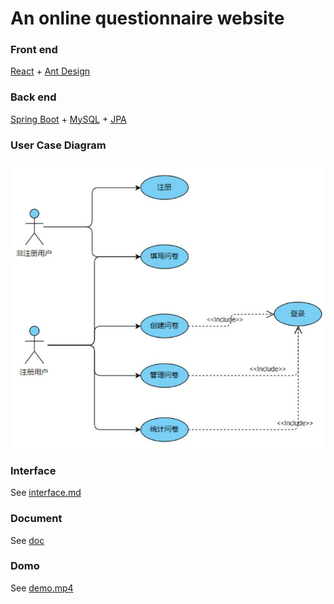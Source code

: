 # An online questionnaire website

### Front end

[React](https://github.com/facebook/react) + [Ant Design](https://github.com/ant-design/ant-design)

### Back end

[Spring Boot](https://github.com/spring-projects/spring-boot) + [MySQL](https://github.com/mysqljs/mysql) + [JPA](https://github.com/spring-projects/spring-data-jpa)

### User Case Diagram

<img title="" src="./assets/usercase.jpg" alt="usercase.jpg" width="526">

### Interface

See [interface.md](./doc/interface.md)

### Document

See [doc](./doc)



### Domo

See [demo.mp4](./demo.mp4)

